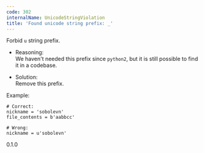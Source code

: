 ```yaml
---
code: 302
internalName: UnicodeStringViolation
title: 'Found unicode string prefix: _'
---
```


Forbid `u` string prefix.

  - Reasoning:  
    We haven't needed this prefix since `python2`, but it is still
    possible to find it in a codebase.

  - Solution:  
    Remove this prefix.

Example:

    # Correct:
    nickname = 'sobolevn'
    file_contents = b'aabbcc'
    
    # Wrong:
    nickname = u'sobolevn'

<div class="versionadded">

0.1.0

</div>